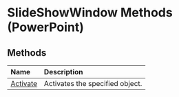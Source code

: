 
# SlideShowWindow Methods (PowerPoint)

## Methods



|**Name**|**Description**|
|:-----|:-----|
| [Activate](29700bb9-9029-e45f-db45-89f9374e4ca9.md)|Activates the specified object.|

